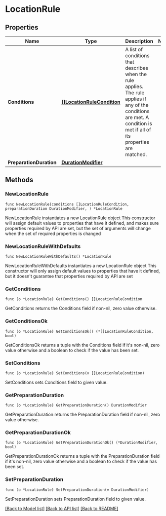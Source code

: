 # LocationRule

## Properties

Name | Type | Description | Notes
------------ | ------------- | ------------- | -------------
**Conditions** | [**[]LocationRuleCondition**](LocationRuleCondition.md) | A list of conditions that describes when the rule applies. The rule applies if any of the conditions are met. A condition is met if all of its properties are matched. | 
**PreparationDuration** | [**DurationModifier**](DurationModifier.md) |  | 

## Methods

### NewLocationRule

`func NewLocationRule(conditions []LocationRuleCondition, preparationDuration DurationModifier, ) *LocationRule`

NewLocationRule instantiates a new LocationRule object
This constructor will assign default values to properties that have it defined,
and makes sure properties required by API are set, but the set of arguments
will change when the set of required properties is changed

### NewLocationRuleWithDefaults

`func NewLocationRuleWithDefaults() *LocationRule`

NewLocationRuleWithDefaults instantiates a new LocationRule object
This constructor will only assign default values to properties that have it defined,
but it doesn't guarantee that properties required by API are set

### GetConditions

`func (o *LocationRule) GetConditions() []LocationRuleCondition`

GetConditions returns the Conditions field if non-nil, zero value otherwise.

### GetConditionsOk

`func (o *LocationRule) GetConditionsOk() (*[]LocationRuleCondition, bool)`

GetConditionsOk returns a tuple with the Conditions field if it's non-nil, zero value otherwise
and a boolean to check if the value has been set.

### SetConditions

`func (o *LocationRule) SetConditions(v []LocationRuleCondition)`

SetConditions sets Conditions field to given value.


### GetPreparationDuration

`func (o *LocationRule) GetPreparationDuration() DurationModifier`

GetPreparationDuration returns the PreparationDuration field if non-nil, zero value otherwise.

### GetPreparationDurationOk

`func (o *LocationRule) GetPreparationDurationOk() (*DurationModifier, bool)`

GetPreparationDurationOk returns a tuple with the PreparationDuration field if it's non-nil, zero value otherwise
and a boolean to check if the value has been set.

### SetPreparationDuration

`func (o *LocationRule) SetPreparationDuration(v DurationModifier)`

SetPreparationDuration sets PreparationDuration field to given value.



[[Back to Model list]](../README.md#documentation-for-models) [[Back to API list]](../README.md#documentation-for-api-endpoints) [[Back to README]](../README.md)


